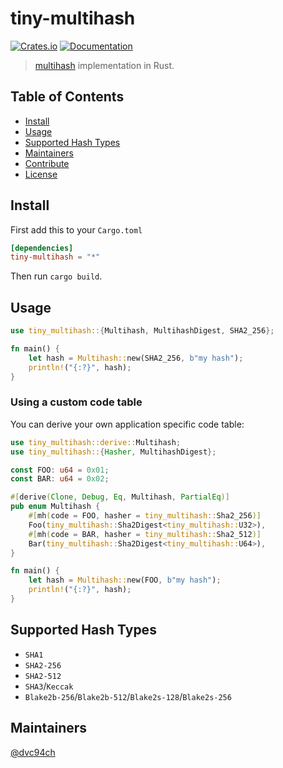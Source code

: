 # tiny-multihash

[![Crates.io](https://img.shields.io/crates/v/multihash?style=flat-square)](https://crates.io/crates/tiny-multihash)
[![Documentation](https://docs.rs/multihash/badge.svg?style=flat-square)](https://docs.rs/tiny-multihash)

> [multihash](https://github.com/multiformats/multihash) implementation in Rust.

## Table of Contents

- [Install](#install)
- [Usage](#usage)
- [Supported Hash Types](#supported-hash-types)
- [Maintainers](#maintainers)
- [Contribute](#contribute)
- [License](#license)

## Install

First add this to your `Cargo.toml`

```toml
[dependencies]
tiny-multihash = "*"
```

Then run `cargo build`.

## Usage

```rust
use tiny_multihash::{Multihash, MultihashDigest, SHA2_256};

fn main() {
    let hash = Multihash::new(SHA2_256, b"my hash");
    println!("{:?}", hash);
}
```

### Using a custom code table

You can derive your own application specific code table:

```rust
use tiny_multihash::derive::Multihash;
use tiny_multihash::{Hasher, MultihashDigest};

const FOO: u64 = 0x01;
const BAR: u64 = 0x02;

#[derive(Clone, Debug, Eq, Multihash, PartialEq)]
pub enum Multihash {
    #[mh(code = FOO, hasher = tiny_multihash::Sha2_256)]
    Foo(tiny_multihash::Sha2Digest<tiny_multihash::U32>),
    #[mh(code = BAR, hasher = tiny_multihash::Sha2_512)]
    Bar(tiny_multihash::Sha2Digest<tiny_multihash::U64>),
}

fn main() {
    let hash = Multihash::new(FOO, b"my hash");
    println!("{:?}", hash);
}
```

## Supported Hash Types

* `SHA1`
* `SHA2-256`
* `SHA2-512`
* `SHA3`/`Keccak`
* `Blake2b-256`/`Blake2b-512`/`Blake2s-128`/`Blake2s-256`

## Maintainers

[@dvc94ch](https://github.com/dvc94ch)
